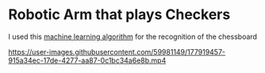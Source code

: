 
# Robotic Arm that plays Checkers

I used this [machine learning algorithm](https://github.com/maciejczyzewski/neural-chessboard) for the recognition of the chessboard

https://user-images.githubusercontent.com/59981149/177919457-915a34ec-17de-4277-aa87-0c1bc34a6e8b.mp4

